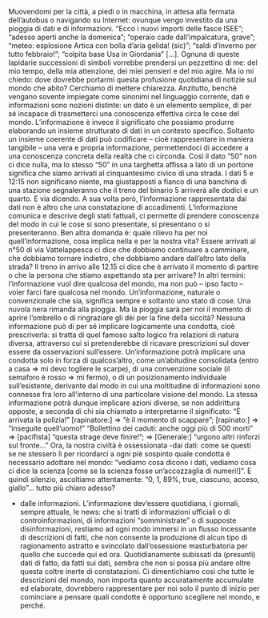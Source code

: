 Muovendomi per la città, a piedi o in macchina, in attesa alla fermata dell’autobus o navigando su Internet: ovunque vengo investito da una pioggia di dati e di informazioni. “Ecco i nuovi importi delle fasce ISEE”; “adesso aperti anche la domenica”; “operaio cade dall’impalcatura, grave”; “meteo: esplosione Artica con bolla d’aria gelida! (sic)”; “saldi d’inverno per tutto febbraio!”; “colpita base Usa in Giordania” […]. Ognuna di queste lapidarie successioni di simboli vorrebbe prendersi un pezzettino di me: del mio tempo, della mia attenzione, dei miei pensieri e del mio agire. Ma io mi chiedo: dove dovrebbe portarmi questa profusione quotidiana di notizie sul mondo che abito?
Cerchiamo di mettere chiarezza.
Anzitutto, benché vengano sovente impiegate come sinonimi nel linguaggio corrente, dati e informazioni sono nozioni distinte: un dato è un elemento semplice, di per sé incapace di trasmetterci una conoscenza effettiva circa le cose del mondo. L’informazione è invece il significato che possiamo produrre elaborando un insieme strutturato di dati in un contesto specifico. Soltanto un insieme coerente di dati può codificare – cioè rappresentare in maniera tangibile – una vera e propria informazione, permettendoci di accedere a una conoscenza concreta della realtà che ci circonda. Così il dato “50” non ci dice nulla, ma lo stesso “50” in una targhetta affissa a lato di un portone significa che siamo arrivati al cinquantesimo civico di una strada. I dati 5 e 12:15 non significano niente, ma giustapposti a fianco di una banchina di una stazione segnaleranno che il treno del binario 5 arriverà alle dodici e un quarto. E via dicendo.
A sua volta però, l’informazione rappresentata dai dati non è altro che una constatazione di accadimenti. L’informazione comunica e descrive degli stati fattuali, ci permette di prendere conoscenza del modo in cui le cose si sono presentate, si presentano o si presenteranno. Ben altra domanda è: quale rilievo ha per noi quell’informazione, cosa implica nella e per la nostra vita? Essere arrivati al n°50 di via Vattelappesca ci dice che dobbiamo continuare a camminare, che dobbiamo tornare indietro, che dobbiamo andare dall’altro lato della strada? Il treno in arrivo alle 12.15 ci dice che è arrivato il momento di partire o che la persona che stiamo aspettando sta per arrivare? In altri termini: l’informazione vuol dire qualcosa del mondo, ma non può – ipso facto – voler farci fare qualcosa nel mondo.
Un’informazione, naturale o convenzionale che sia, significa sempre e soltanto uno stato di cose. Una nuvola nera rimanda alla pioggia. Ma la pioggia sarà per noi il momento di aprire l’ombrello o di ringraziare gli dèi per la fine della siccità? Nessuna informazione può di per sé implicare logicamente una condotta, cioè prescriverla: si tratta di quel famoso salto logico fra relazioni di natura diversa, attraverso cui si pretenderebbe di ricavare prescrizioni sul dover essere da osservazioni sull’essere.
Un’informazione potrà implicare una condotta solo in forza di qualcos’altro, come un’abitudine consolidata (entro a casa ⇒ mi devo togliere le scarpe), di una convenzione sociale (il semaforo è rosso ⇒ mi fermo), o di un posizionamento individuale sull’esistente, derivante dal modo in cui una moltitudine di informazioni sono connesse fra loro all’interno di una particolare visione del mondo.
La stessa informazione potrà dunque implicare azioni diverse, se non addirittura opposte, a seconda di chi sia chiamato a interpretarne il significato:
“È arrivata la polizia!” [rapinatore:] ⇒ “è il momento di scappare”; [rapinato:] ⇒ “inseguite quell’uomo!”
“Bollettino dei caduti: anche oggi più di 500 morti” ⇒ [pacifista] “questa strage deve finire!”; ⇒ [Generale:] “urgono altri rinforzi sul fronte…”
Ora, la nostra civiltà è ossessionata
-dai dati: come se questi se ne stessero lì per ricordarci a ogni piè sospinto quale condotta è necessario adottare nel mondo: “vediamo cosa dicono i dati, vediamo cosa ci dice la scienza [come se la scienza fosse un’accozzaglia di numeri!]”. E quindi silenzio, ascoltiamo attentamente: “0, 1, 89%, true, ciascuno, acceso, giallo”… tutto più chiaro adesso?
- dalle informazioni. L’informazione dev’essere quotidiana, i giornali, sempre attuale, le news: che si tratti di informazioni ufficiali o di controinformazioni, di informazioni “somministrate” o di supposte disinformazioni, restiamo ad ogni modo immersi in un flusso incessante di descrizioni di fatti, che non consente la produzione di alcun tipo di ragionamento astratto e svincolato dall’ossessione masturbatoria per quello che succede qui ed ora. Quotidianamente subissati da (presunti) dati di fatto, da fatti sui dati, sembra che non si possa più andare oltre questa coltre inerte di constatazioni. Ci dimentichiamo così che tutte le descrizioni del mondo, non importa quanto accuratamente accumulate ed elaborate, dovrebbero rappresentare per noi solo il punto di inizio per cominciare a pensare quali condotte è opportuno scegliere nel mondo, e perché. 
